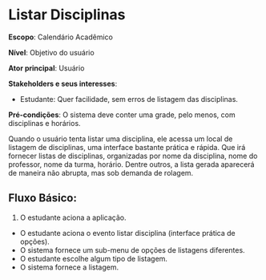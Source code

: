 # Listar Disciplinas

__Escopo__: Calendário Acadêmico

__Nível__: Objetivo do usuário

__Ator principal__: Usuário

__Stakeholders e seus interesses__:

* Estudante: Quer facilidade, sem erros de listagem das disciplinas.

__Pré-condições__: O sistema deve conter uma grade, pelo menos, com disciplinas e horários.

Quando o usuário tenta listar uma disciplina, ele acessa um local de listagem de disciplinas, uma interface bastante prática e rápida. Que irá fornecer listas de disciplinas, organizadas por nome da disciplina, nome do professor, nome da turma, horário. Dentre outros, a lista gerada aparecerá de maneira não abrupta, mas sob demanda de rolagem.

## Fluxo Básico:

1. O estudante aciona a aplicação.
+ O estudante aciona o evento listar disciplina (interface prática de opções).
+ O sistema fornece um sub-menu de opções de listagens diferentes.
+ O estudante escolhe algum tipo de listagem.
+ O sistema fornece a listagem.
